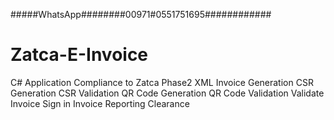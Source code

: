 #####WhatsApp########00971#0551751695############
# Zatca-E-Invoice
C# Application Compliance to Zatca Phase2
XML Invoice Generation
CSR Generation
CSR Validation
QR Code Generation
QR Code Validation
Validate Invoice
Sign in Invoice
Reporting
Clearance
